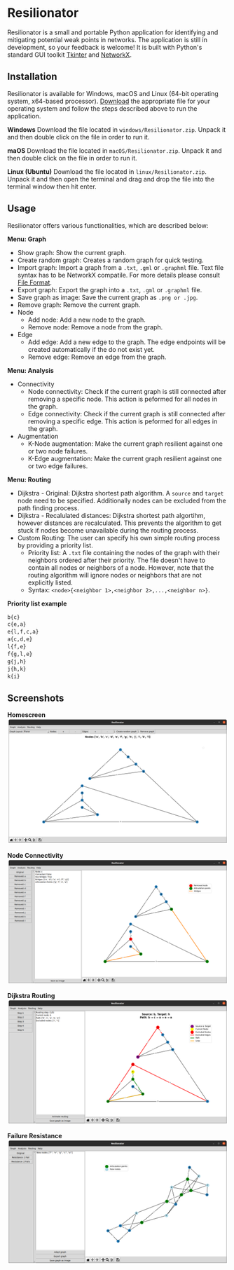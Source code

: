 # Resilionator
Resilionator is a small and portable Python application for identifying and mitigating potential weak points in networks. The application is still in development, so your feedback is welcome! It is built with Python's standard GUI toolkit [Tkinter](https://docs.python.org/3/library/tkinter.html) and [NetworkX](https://networkx.org/).


## Installation
Resilionator is available for Windows, macOS and Linux (64-bit operating system, x64-based processor). [Download](https://ucloud.univie.ac.at/index.php/s/JfBASDl7sSR3WdM) the appropriate file for your operating system and follow the steps described above to run the application. 

**Windows**
Download the file located in ```windows/Resilionator.zip```. Unpack it and then double click on the file in order to run it.

**maOS**
Download the file located in ```macOS/Resilionator.zip```. Unpack it and then double click on the file in order to run it.

**Linux (Ubuntu)**
Download the file located in ```linux/Resilionator.zip```. Unpack it and then open the terminal and drag and drop the file into the terminal window then hit enter.


## Usage
Resilionator offers various functionalities, which are described below:

**Menu: Graph**
- Show graph: Show the current graph.
- Create random graph: Creates a random graph for quick testing.
- Import graph: Import a graph from a ```.txt```, ```.gml``` or ```.graphml``` file. Text file syntax has to be NetworkX compatile. For more details please consult  [File Format](https://networkx.org/documentation/stable/reference/readwrite/edgelist.html#format).
- Export graph: Export the graph into a ```.txt```, ```.gml``` or ```.graphml``` file.  
- Save graph as image: Save the current graph as ```.png or .jpg```.
- Remove graph: Remove the current graph.
- Node
  - Add node: Add a new node to the graph.
  - Remove node: Remove a node from the graph. 
- Edge
  - Add edge: Add a new edge to the graph. The edge endpoints will be created automatically if the do not exist yet.
  - Remove edge: Remove an edge from the graph.

**Menu: Analysis**
- Connectivity
  - Node connectivity: Check if the current graph is still connected after removing a specific node. This action is peformed for all nodes in the graph. 
  - Edge connectivity: Check if the current graph is still connected after removing a specific edge. This action is peformed for all edges in the graph.
- Augmentation
  - K-Node augmentation: Make the current graph resilient against one or two node failures.
  - K-Edge augmentation: Make the current graph resilient against one or two edge failures.

**Menu: Routing**
- Dijkstra - Original: Dijkstra shortest path algorithm. A ```source``` and ```target``` node need to be specified. Additionally nodes can be excluded from the path finding process. 
- Dijkstra - Recalulated distances: Dijkstra shortest path algortihm, however distances are recalculated. This prevents the algorithm to get stuck if nodes become unavailable during the routing process.
- Custom Routing: The user can specify his own simple routing process by providing a priority list. 
  - Priority list: A  ```.txt``` file containing the nodes of the graph with their neighbors ordered after their priority. The file doesn't have to contain all nodes or neighbors of a node. However, note that the routing algorithm will ignore nodes or neighbors that are not explicitly listed.
  - Syntax:  ```<node>{<neighbor 1>,<neighbor 2>,...,<neighbor n>}```. 

**Priority list example**
```python
b{c}
c{e,a}
e{l,f,c,a}
a{c,d,e}
l{f,e}
f{g,l,e}
g{j,h}
j{h,k}
k{i}
```

## Screenshots

**Homescreen**
![Homescreen](/screenshots/home.png?raw=true "Homescreen")

**Node Connectivity**
![Node connectivity](/screenshots/node_con.png?raw=true "Node connectivity")

**Dijkstra Routing**
![Dijkstra Routing](/screenshots/routing.png?raw=true "Dijkstra Routing")

**Failure Resistance**
![Failure Resistance](/screenshots/resistance.png?raw=true "Failure Resistance")



